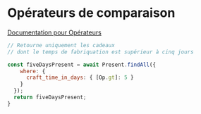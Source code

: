 # Opérateurs de comparaison

[Documentation pour Opérateurs](https://sequelize.org/docs/v6/core-concepts/model-querying-basics/#operators)

```js
// Retourne uniquement les cadeaux
// dont le temps de fabriquation est supérieur à cinq jours

const fiveDaysPresent = await Present.findAll({
    where: {
      craft_time_in_days: { [Op.gt]: 5 }
    }
  });
  return fiveDaysPresent;
}
```

